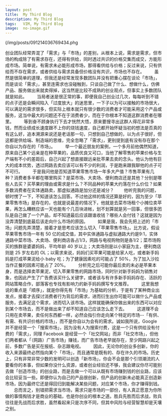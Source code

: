 ```yaml
---
layout: post
title:  My Third Blog
description: My Third Blog
tags:   VIM, My Third Blog
image:  no-image.gif
---
```


(/img/posts/091214036769434.phg

创业团队经常弄混了「需求」与「市场」的差别，从根本上说，需求是需求，但市场的构成除了有需求存在，还得有供给，同时透过共识的价格交集而成交，方能形成市场。简单说，有需求未必能形成市场，那得看供给与价格；反过来说，只有供给而不存在需求，或者供给与需求具备但价格没有共识，市场也不存在。
　　虽然是很简单的道理，但我还是经常发现多数团队并没有把重心摆在谈论「市场」，而是谈论「需求」，甚至连需求也没碰触到，只谈自己做了什么、想做什么，仿佛产品、服务做出来就卖得掉，这当然是比较不成熟的创业观点，但事实上多数团队就是如此。
　　当局者迷是很正常的事，即便我自己创业过几次，每每听到不错的点子还是会瞬间陷入「过度放大」的迷思里，一下子以为可以接触的市场很大，可以满足的需求很多，但实际上根本就只有很少数的消费者才可能采用这个产品或服务，这当中最大的问题还不在于消费者少，而在于你根本不知道这群消费者在哪里。
　　等到奋不顾身执行下去才恍然大悟，原来要搜寻出这群人得花非常多钱，然而业绩成长速度跟不上你的烧钱速度，自己都开始怀疑当初的想法是否真的有这么好，追本溯源来说还是老话那一句，只想到自己想做的，以为点子很好，但这都是供给端、制造端的思维，完全忽略了「需求」，更别提到底有没有存在那个你自以为存在的「市场」。
　　举一个最近朋友的案例，一个多月前他偶然知道，原来自己某个远亲是在种苹果的，品质优良又可口，当他了解零售的苹果价格与生产端有不小的差距后，自己兴起了想直接跟远亲批苹果去卖的念头。他认为他有巨大的成本优势，透过网路去卖应该可以有不少的利润，于是跑来跟我聊他的点子可不可行。
　　于是我问他是否知道苹果零售市场一年多大产值？市售苹果有几种？消费者多半都在哪里购买？是菜市场、大卖场、便利商店还是其他？分别是哪些人去买？买苹果的理由或需求是什么？不同品种的苹果大约落在什么价位？如果多数消费者在实体通路卖，那虚拟通路是加分还是减分？
　　他听完我的问题，顿时愣了一下，不知道该怎么回答。不过他这样的情况还算是好的，因为至少「苹果零售市场」是存在的，也就是说最差的情况下，他就是去菜市场租个小摊位卖苹果，再怎么糟糕应该一天也能有个几百块进帐，划不划算就是另一回事，但很多团队是自己做了一个产品，却不知道最后应该跟谁收钱？哪些人会付钱？这就是因为没弄清楚到底最后该走向什么市场的原因。
　　如果是我，我会先把上述的「市场」问题先弄清楚，接着才是思考应该怎么切入「苹果零售市场」。比方说，假设苹果零售市场一年有 50 亿的成交值，其中实体通路与虚拟通路大约是9:1，实体通路中菜市场、大卖场、便利商店各占1/3，网路与电视购物则是各1/2；菜市场购买的族群是婆婆妈妈，平均年龄 40 岁以上；大卖场则是以小家庭为主，便利商店则是 25 岁左右的 OL；以需求来说，妈妈们买苹果可能是给家人吃，或者新手妈妈是打成苹果泥给小 baby 吃；为了健康因素吃的可能占了 50%，为了加入沙拉当作正餐的因素可能占了 20%。
　　分析完之后可能你最后卖的未必是苹果本身，而是选择卖苹果泥，切入苹果零售的网路市场，同时针对新手妈妈为销售对象，也因此产生了广告费该买什么关键字，或者该与有许多新手妈妈存在、活跃的网站策略合作，部落客也专找有影响力的新手妈妈撰写专文推荐。
　　这里我想说的重点是「顺序」，就是你得先有「市场」为基础的分析，于是有了某种商业出发点，接着才去探讨消费者行为背后的需求，进而衍生出你可能可以做什么产品或服务，去满足这个需求，进而切入该市场。这样就能确保你做出来的东西可以对应到某个市场去，而不是做出来了却不知道自己应该怎么走下去。
　　这道理不会只用在卖苹果，卖任何东西都一样，必然会指引你走向某个特定的市场--「有供、有需、有共识价格的市场」，而不是你自以为会有的需求。诚如我所说，Google 并不是经营一个「搜索市场」，因为没有人为搜索付费，这是一个只有供给没有付费的「需求」，同理 Facebook 是经营一个「社交网站」而非「社交市场」，但他们两者都从「（网路）广告市场」赚钱，而广告市场老早就存在，至少网路兴起之前，多数广告是买在报纸、杂志跟电视。
　　因此，无论你的创业多创新，你的收入来源最终必然指向某个「市场」，而且通常是既有的、存在许久的市场。历史上，只有非常非常少数的发明可以创造「新市场」，你会不会是那个引领潮流的人要看你的本事，但如果你没什么资源，或者创业经验还不够，我会建议你尽可能别去做「创造市场」的创业路，而是去做一个可以从既有市场赚到钱的创业路，应该会比较妥当一些。即便你认为自己的产品很创新，但产品的创新未必能真正创造新市场，因为最终它还是得回归到能解决某些问题，对应某个市场，你才赚得到钱。
　　总而言之，别错把需求当市场，需求只是市场的一部份，有人真正愿意为你所做的事情掏钱才是商业的基础，也是你创业的根本之道。胜兵先胜而后求战，败兵往往是先战而后求胜，虽然看起来只是次序不同，但其中风险与经营智慧却是天壤之别。